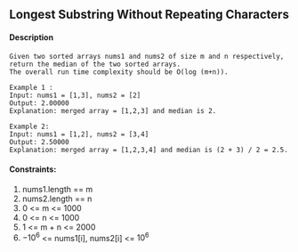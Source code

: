 ## Longest Substring Without Repeating Characters

#### Description
```
Given two sorted arrays nums1 and nums2 of size m and n respectively, return the median of the two sorted arrays.
The overall run time complexity should be O(log (m+n)).

```

```
Example 1 :
Input: nums1 = [1,3], nums2 = [2]
Output: 2.00000
Explanation: merged array = [1,2,3] and median is 2.
```
```
Example 2:
Input: nums1 = [1,2], nums2 = [3,4]
Output: 2.50000
Explanation: merged array = [1,2,3,4] and median is (2 + 3) / 2 = 2.5.
```
#### Constraints:

1. nums1.length == m
2. nums2.length == n
3. 0 <= m <= 1000
4. 0 <= n <= 1000
5. 1 <= m + n <= 2000
6. $-10^6$ <= nums1[i], nums2[i] <= $10^6$